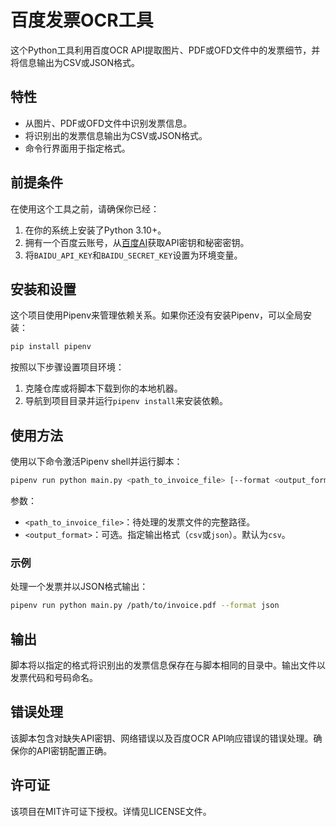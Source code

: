 # 百度发票OCR工具

这个Python工具利用百度OCR API提取图片、PDF或OFD文件中的发票细节，并将信息输出为CSV或JSON格式。

## 特性

- 从图片、PDF或OFD文件中识别发票信息。
- 将识别出的发票信息输出为CSV或JSON格式。
- 命令行界面用于指定格式。

## 前提条件

在使用这个工具之前，请确保你已经：

1. 在你的系统上安装了Python 3.10+。
2. 拥有一个百度云账号，从[百度AI](https://ai.baidu.com/)获取API密钥和秘密密钥。
3. 将`BAIDU_API_KEY`和`BAIDU_SECRET_KEY`设置为环境变量。

## 安装和设置

这个项目使用Pipenv来管理依赖关系。如果你还没有安装Pipenv，可以全局安装：

```bash
pip install pipenv
```

按照以下步骤设置项目环境：

1. 克隆仓库或将脚本下载到你的本地机器。
2. 导航到项目目录并运行`pipenv install`来安装依赖。

## 使用方法

使用以下命令激活Pipenv shell并运行脚本：

```bash
pipenv run python main.py <path_to_invoice_file> [--format <output_format>]
```

参数：

- `<path_to_invoice_file>`：待处理的发票文件的完整路径。
- `<output_format>`：可选。指定输出格式（`csv`或`json`）。默认为`csv`。

### 示例

处理一个发票并以JSON格式输出：

```bash
pipenv run python main.py /path/to/invoice.pdf --format json
```

## 输出

脚本将以指定的格式将识别出的发票信息保存在与脚本相同的目录中。输出文件以发票代码和号码命名。

## 错误处理

该脚本包含对缺失API密钥、网络错误以及百度OCR API响应错误的错误处理。确保你的API密钥配置正确。

## 许可证

该项目在MIT许可证下授权。详情见LICENSE文件。
